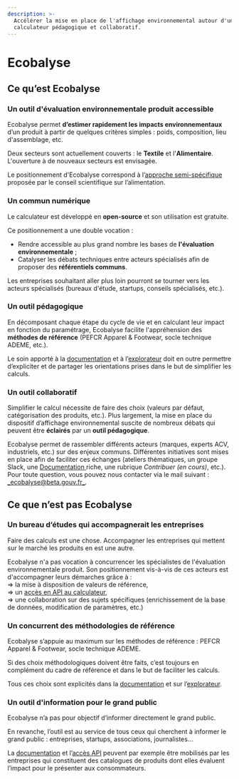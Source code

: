 ```yaml
---
description: >-
  Accélérer la mise en place de l'affichage environnemental autour d'un
  calculateur pédagogique et collaboratif.
---
```


# Ecobalyse

## Ce qu’est Ecobalyse

### Un outil d'évaluation environnementale produit accessible

Ecobalyse permet **d’estimer rapidement les impacts environnementaux** d’un produit à partir de quelques critères simples : poids, composition, lieu d'assemblage, etc.

Deux secteurs sont actuellement couverts : le **Textile** et l'**Alimentaire**. L'ouverture à de nouveaux secteurs est envisagée.&#x20;

Le positionnement d'Ecobalyse correspond à l’[approche semi-spécifique](https://expertises.ademe.fr/economie-circulaire/consommer-autrement/passer-a-laction/reconnaitre-produit-plus-respectueux-lenvironnement/dossier/laffichage-environnemental/affichage-environnemental-secteur-alimentaire-experimentation-20202021) proposée par le conseil scientifique sur l’alimentation.

### Un commun numérique

Le calculateur est développé en **open-source** et son utilisation est gratuite.&#x20;

Ce positionnement a une double vocation :

* Rendre accessible au plus grand nombre les bases de **l'évaluation environnementale** ;
* Catalyser les débats techniques entre acteurs spécialisés afin de proposer des **référentiels communs**.

Les entreprises souhaitant aller plus loin pourront se tourner vers les acteurs spécialisés (bureaux d'étude, startups, conseils spécialisés, etc.).&#x20;

### Un outil **pédagogique**

En décomposant chaque étape du cycle de vie et en calculant leur impact en fonction du paramétrage, Ecobalyse facilite l'appréhension des **méthodes de référence** (PEFCR Apparel & Footwear, socle technique ADEME, etc.).

Le soin apporté à la [documentation](https://fabrique-numerique.gitbook.io/wikicarbone/) et à l’[explorateur](https://wikicarbone.beta.gouv.fr/#/explore) doit en outre permettre d’expliciter et de partager les orientations prises dans le but de simplifier les calculs.

### Un outil **collaboratif**

Simplifier le calcul nécessite de faire des choix (valeurs par défaut, catégorisation des produits, etc.). Plus largement, la mise en place du dispositif d’affichage environnemental suscite de nombreux débats qui peuvent être **éclairés** par un **outil pédagogique**.

Ecobalyse permet de rassembler différents acteurs (marques, experts ACV, industriels, etc.) sur des enjeux communs. Différentes initiatives sont mises en place afin de faciliter ces échanges (ateliers thématiques, un groupe Slack, une [Documentation ](https://fabrique-numerique.gitbook.io/ecobalyse)riche, une rubrique _Contribuer (en cours)_, etc.). Pour toute question, vous pouvez nous contacter via le mail suivant : [_ecobalyse@beta.gouv.fr_](mailto:ecobalyse@beta.gouv.fr)_._

## Ce que n’est pas Ecobalyse

### Un **bureau d’études** qui accompagnerait les entreprises

Faire des calculs est une chose. Accompagner les entreprises qui mettent sur le marché les produits en est une autre.&#x20;

Ecobalyse n'a pas vocation à concurrencer les spécialistes de l'évaluation environnementale produit. Son positionnement vis-à-vis de ces acteurs est d'accompagner leurs démarches grâce à : \
\=> la mise à disposition de valeurs de référence,\
\=> un [accès en API au calculateur](https://wikicarbone.beta.gouv.fr/#/api),\
\=> une collaboration sur des sujets spécifiques (enrichissement de la base de données, modification de paramètres, etc.)&#x20;

### Un **concurrent des méthodologies de référence**

Ecobalyse s’appuie au maximum sur les méthodes de référence : PEFCR Apparel & Footwear, socle technique ADEME.

Si des choix méthodologiques doivent être faits, c’est toujours en complément du cadre de référence et dans le but de faciliter les calculs.&#x20;

Tous ces choix sont explicités dans la [documentation](https://fabrique-numerique.gitbook.io/wikicarbone/) et sur l’[explorateur](https://wikicarbone.beta.gouv.fr/#/explore).

### Un outil d'information pour le **grand public**

Ecobalyse n’a pas pour objectif d’informer directement le grand public.

En revanche, l’outil est au service de tous ceux qui cherchent à informer le grand public : entreprises, startups, associations, journalistes…

La [documentation](https://fabrique-numerique.gitbook.io/wikicarbone/) et l’[accès API](https://wikicarbone.beta.gouv.fr/#/api) peuvent par exemple être mobilisés par les entreprises qui constituent des catalogues de produits dont elles évaluent l’impact pour le présenter aux consommateurs.
